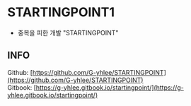 # STARTINGPOINT1

* 중복을 피한 개발 "STARTINGPOINT"

## INFO

Github: [https://github.com/G-yhlee/STARTINGPOINT](https://github.com/G-yhlee/STARTINGPOINT)  
Gitbook: [https://g-yhlee.gitbook.io/startingpoint/](https://g-yhlee.gitbook.io/startingpoint/)